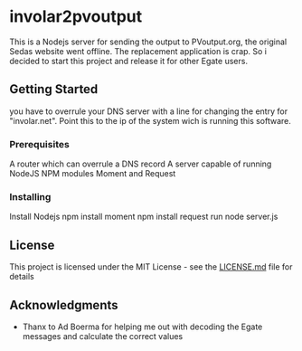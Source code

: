 
# involar2pvoutput

This is a Nodejs server for sending the output to PVoutput.org, the original Sedas website went offline. The replacement application is crap. So i decided to start this project and release it for other Egate users.

## Getting Started

you have to overrule your DNS server with a line for changing the entry for "involar.net". Point this to the ip of the system wich is running this software.

### Prerequisites

A router which can overrule a DNS record
A server capable of running NodeJS
NPM modules Moment and Request

### Installing

Install Nodejs
npm install moment
npm install request
run node server.js

## License

This project is licensed under the MIT License - see the [LICENSE.md](LICENSE.md) file for details

## Acknowledgments

* Thanx to Ad Boerma for helping me out with decoding the Egate messages and calculate the correct values
